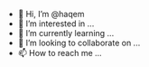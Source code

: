 - 👋 Hi, I’m @haqem
- 👀 I’m interested in ...
- 🌱 I’m currently learning ...
- 💞️ I’m looking to collaborate on ...
- 📫 How to reach me ...

<!---
haqem/haqem is a ✨ special ✨ repository because its `README.md` (this file) appears on your GitHub profile.
You can click the Preview link to take a look at your changes.
--->
